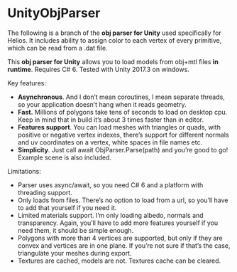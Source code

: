 # UnityObjParser
The following is a branch of the <b>obj parser for Unity</b> used specifically for Helios.
It includes ability to assign color to each vertex of every primitive, which can be read from a .dat file.

This <b>obj parser for Unity</b> allows you to load models from obj+mtl files <b>in runtime</b>. Requires C# 6. Tested with Unity 2017.3 on windows.

Key features:
* <b>Asynchronous</b>. And I don’t mean coroutines, I mean separate threads, so your application doesn’t hang when it reads geometry.
* <b>Fast.</b> Millions of polygons take tens of seconds to load on desktop cpu. Keep in mind that in build it’s about 3 times faster than in editor.
* <b>Features support</b>. You can load meshes with triangles or quads, with positive or negative vertex indexes, there’s support for different normals and uv coordinates on a vertex, white spaces in file names etc.
* <b>Simplicity</b>. Just call await ObjParser.Parse(path) and you’re good to go! Example scene is also included.

Limitations:
* Parser uses async/await, so you need C# 6 and a platform with threading support.
* Only loads from files. There’s no option to load from a url, so you’ll have to add that yourself if you need it.
* Limited materials support. I’m only loading albedo, normals and transparency. Again, you’ll have to add more features yourself if you need them, it should be simple enough.
* Polygons with more than 4 vertices are supported, but only if they are convex and vertices are in one plane. If you’re not sure if that’s the case, triangulate your meshes during export.
* Textures are cached, models are not. Textures cache can be cleared.
